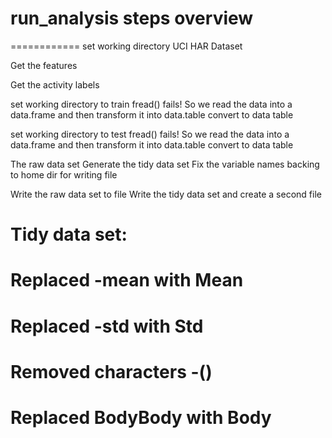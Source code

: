 # run_analysis steps overview
============
set working directory UCI HAR Dataset

Get the features

Get the activity labels

set working directory to train
fread() fails! So we read the data into a data.frame and then transform it into data.table
convert to data table


set working directory to test
fread() fails! So we read the data into a data.frame and then transform it into data.table
convert to data table

The raw data set
Generate the tidy data set
Fix the variable names
backing to home dir for writing file

Write the raw data set to file
Write the tidy data set and create a second file


# Tidy data set:

# Replaced -mean with Mean
# Replaced -std with Std
# Removed characters -()
# Replaced BodyBody with Body

